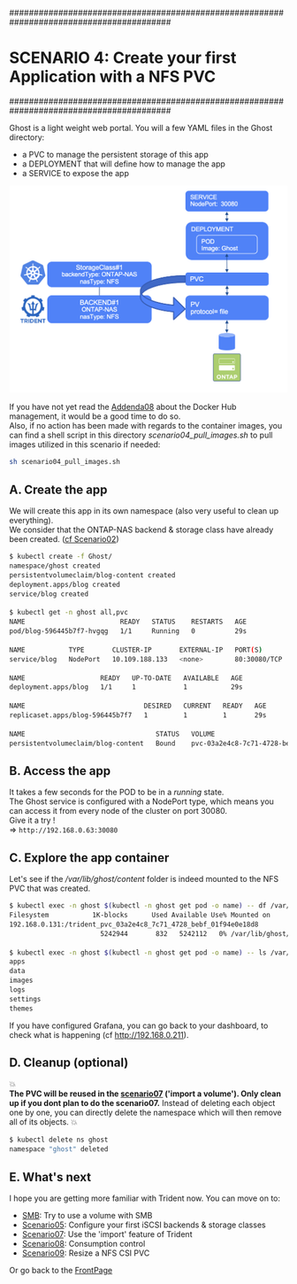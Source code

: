 #########################################################################################
# SCENARIO 4: Create your first Application with a NFS PVC
#########################################################################################

Ghost is a light weight web portal. You will a few YAML files in the Ghost directory:  
- a PVC to manage the persistent storage of this app
- a DEPLOYMENT that will define how to manage the app
- a SERVICE to expose the app

<p align="center"><img src="../Images/scenario4_NFS.png" width="512"></p>

If you have not yet read the [Addenda08](../../../Addendum/Addenda08) about the Docker Hub management, it would be a good time to do so.  
Also, if no action has been made with regards to the container images, you can find a shell script in this directory *scenario04_pull_images.sh* to pull images utilized in this scenario if needed:  
```bash
sh scenario04_pull_images.sh
```

## A. Create the app

We will create this app in its own namespace (also very useful to clean up everything).  
We consider that the ONTAP-NAS backend & storage class have already been created. ([cf Scenario02](../../Scenario02))  
```bash
$ kubectl create -f Ghost/
namespace/ghost created
persistentvolumeclaim/blog-content created
deployment.apps/blog created
service/blog created

$ kubectl get -n ghost all,pvc
NAME                        READY   STATUS    RESTARTS   AGE
pod/blog-596445b7f7-hvgqg   1/1     Running   0          29s

NAME           TYPE       CLUSTER-IP       EXTERNAL-IP   PORT(S)        AGE
service/blog   NodePort   10.109.188.133   <none>        80:30080/TCP   29s

NAME                   READY   UP-TO-DATE   AVAILABLE   AGE
deployment.apps/blog   1/1     1            1           29s

NAME                              DESIRED   CURRENT   READY   AGE
replicaset.apps/blog-596445b7f7   1         1         1       29s

NAME                                 STATUS   VOLUME                                     CAPACITY   ACCESS MODES   STORAGECLASS        VOLUMEATTRIBUTESCLASS   AGE
persistentvolumeclaim/blog-content   Bound    pvc-03a2e4c8-7c71-4728-bebf-01f94e0e18d8   5Gi        RWX            storage-class-nfs   <unset>                 29s
```

## B. Access the app

It takes a few seconds for the POD to be in a *running* state.  
The Ghost service is configured with a NodePort type, which means you can access it from every node of the cluster on port 30080.  
Give it a try !  
=> `http://192.168.0.63:30080`

## C. Explore the app container

Let's see if the */var/lib/ghost/content* folder is indeed mounted to the NFS PVC that was created.  
```bash
$ kubectl exec -n ghost $(kubectl -n ghost get pod -o name) -- df /var/lib/ghost/content
Filesystem           1K-blocks      Used Available Use% Mounted on
192.168.0.131:/trident_pvc_03a2e4c8_7c71_4728_bebf_01f94e0e18d8
                       5242944       832   5242112   0% /var/lib/ghost/content

$ kubectl exec -n ghost $(kubectl -n ghost get pod -o name) -- ls /var/lib/ghost/content
apps
data
images
logs
settings
themes
```

If you have configured Grafana, you can go back to your dashboard, to check what is happening (cf http://192.168.0.211).  

## D. Cleanup (optional)

:boom:  
**The PVC will be reused in the [scenario07](../Scenario07) ('import a volume'). Only clean up if you dont plan to do the scenario07.**
Instead of deleting each object one by one, you can directly delete the namespace which will then remove all of its objects.
:boom:  

```bash
$ kubectl delete ns ghost
namespace "ghost" deleted
```

## E. What's next

I hope you are getting more familiar with Trident now. You can move on to:  
- [SMB](../2_SMB/): Try to use a volume with SMB  
- [Scenario05](../../Scenario05): Configure your first iSCSI backends & storage classes 
- [Scenario07](../../Scenario07): Use the 'import' feature of Trident  
- [Scenario08](../../Scenario08): Consumption control  
- [Scenario09](../../Scenario09): Resize a NFS CSI PVC  

Or go back to the [FrontPage](https://github.com/YvosOnTheHub/LabNetApp)